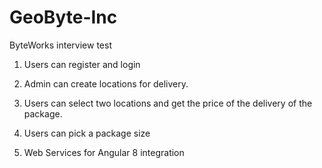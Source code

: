 # GeoByte-Inc
 ByteWorks interview test
 
1. Users can register and login
 
2. Admin can create locations for delivery.

3. Users can select two locations and get the price of the delivery of the package.

4. Users can pick a package size

5. Web Services for Angular 8 integration


